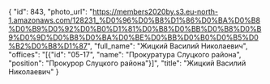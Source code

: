 {
    "id": 843,
    "photo_url": "https://members2020by.s3.eu-north-1.amazonaws.com/128231_%D0%96%D0%B8%D1%86%D0%BA%D0%B8%D0%B9%D0%92%D0%B0%D1%81%D0%B8%D0%BB%D0%B8%D0%B9%D0%9D%D0%B8%D0%BA%D0%BE%D0%BB%D0%B0%D0%B5%D0%B2%D0%B8%D1%87",
    "full_name": "Жицкий Василий Николаевич",
    "offices": "[{\"id\": \"05-17\", \"name\": \"Прокуратура Слуцкого района\", \"position\": \"Прокурор Слуцкого района\"}]",
    "title": "Жицкий Василий Николаевич"
}